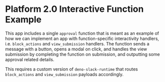 # Platform 2.0 Interactive Function Example

This app includes a single `approval` function that is meant as an example of how we can implement an app with function-specific interactivity handlers, i.e. `block_actions` and `view_submission` handlers. The function sends a message with a button, opens a modal on click, and handles the view submission by completing the function on submission, and outputting some approval related details.

This requires a custom version of `deno-slack-runtime` that routes `block_actions` and `view_submission` payloads accordingly.
